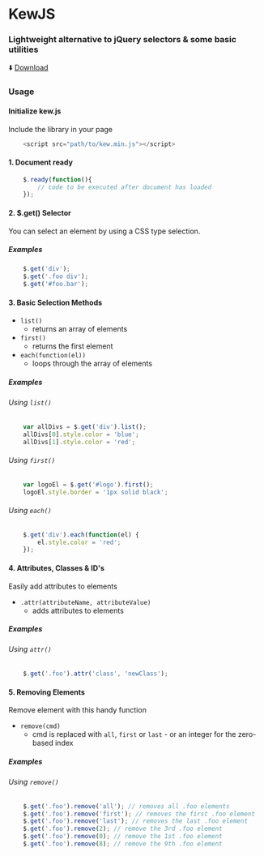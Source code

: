 # KewJS
### Lightweight alternative to jQuery selectors & some basic utilities

:arrow_down: [Download](https://raw.githubusercontent.com/RodRitter/kewjs/master/dist/kew.min.js)

### Usage

#### Initialize kew.js

Include the library in your page
```javascript
    <script src="path/to/kew.min.js"></script>
```

#### 1. Document ready
```javascript
    $.ready(function(){
        // code to be executed after document has loaded
    });
```

#### 2. $.get() Selector
You can select an element by using a CSS type selection.

##### Examples
```javascript
    $.get('div');
    $.get('.foo div');
    $.get('#foo.bar');
```

#### 3. Basic Selection Methods

* `list()`
    - returns an array of elements
* `first()`
    - returns the first element
* `each(function(el))`
    - loops through the array of elements

##### Examples

###### Using `list()`
```javascript
    var allDivs = $.get('div').list();
    allDivs[0].style.color = 'blue';
    allDivs[1].style.color = 'red';
```

###### Using `first()`
```javascript  
    var logoEl = $.get('#logo').first();
    logoEl.style.border = '1px solid black';
```

###### Using `each()`
```javascript
    $.get('div').each(function(el) {
        el.style.color = 'red';
    });
```
#### 4. Attributes, Classes & ID's

Easily add attributes to elements
* `.attr(attributeName, attributeValue)`
    - adds attributes to elements

##### Examples

###### Using `attr()`
```javascript
    $.get('.foo').attr('class', 'newClass');
```

#### 5. Removing Elements
Remove element with this handy function
* `remove(cmd)`
    - cmd is replaced with `all`, `first` or `last` - or an integer for the zero-based index

##### Examples

###### Using `remove()`
```javascript
    $.get('.foo').remove('all'); // removes all .foo elements
    $.get('.foo').remove('first'); // removes the first .foo element
    $.get('.foo').remove('last'); // removes the last .foo element
    $.get('.foo').remove(2); // remove the 3rd .foo element
    $.get('.foo').remove(0); // remove the 1st .foo element
    $.get('.foo').remove(8); // remove the 9th .foo element
```
